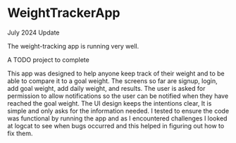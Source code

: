# WeightTrackerApp

July 2024 Update

The weight-tracking app is running very well. 

A TODO project to complete

This app was designed to help anyone keep track of their weight and to be able to compare it to a goal weight.
The screens so far are signup, login, add goal weight, add daily weight, and results. The user is asked for permission to allow notifications so the user can be notified when they have reached the goal weight.
The UI design keeps the intentions clear, It is simple and only asks for the information needed.
I tested to ensure the code was functional by running the app and as I encountered challenges I looked at logcat to see when bugs occurred and this helped in figuring out how to fix them.
